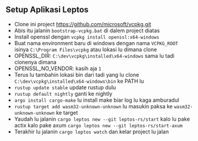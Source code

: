 ## Setup Aplikasi Leptos
- Clone ini project https://github.com/microsoft/vcpkg.git
- Abis itu jalanin `bootstrap-vcpkg.bat` di dalem project diatas
- Install openssl dengan `vcpkg install openssl:x64-windows`
- Buat nama environment baru di windows dengan nama `VCPKG_ROOT` isinya `C:\Program Files\vcpkg` atau lokasi lu dimana clone
- OPENSSL_DIR: `C:\dev\vcpkg\installed\x64-windows` sama lu tadi clonenya dimana
- OPENSSL_NO_VENDOR: kasih aja `1`
- Terus lu tambahin lokasi bin dari tadi yang lu clone `C:\dev\vcpkg\installed\x64-windows\bin` ke PATH lu
- `rustup update stable` update rustup dulu
- `rustup default nightly` ganti ke nightly
- `argo install cargo-make` lu install make biar log lu kaga amburadul
- `rustup target add wasm32-unknown-unknown` lu masukin paksa ke `wasm32-unknown-unknown` ke target 
- Yaudah lu jalanin `cargo leptos new --git leptos-rs/start` kalo lu pake actix kalo pake axum `cargo leptos new --git leptos-rs/start-axum`
- Terakhir lu jalanin `cargo leptos watch` dan kelar project lu jalan